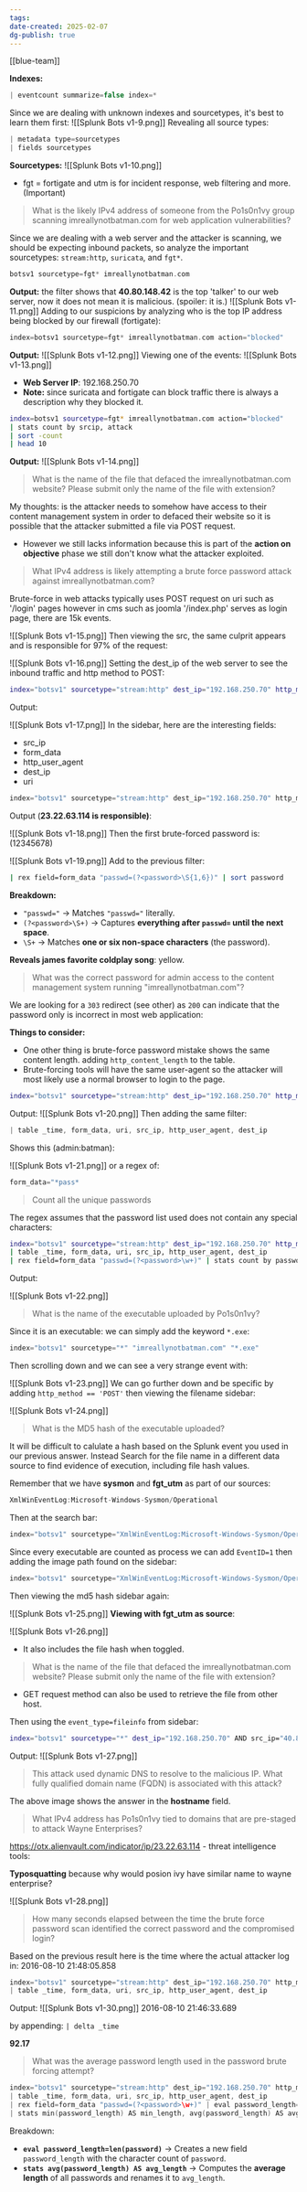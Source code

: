 ```yaml
---
tags: 
date-created: 2025-02-07
dg-publish: true
---
```

[[blue-team]]

**Indexes:**
```C
| eventcount summarize=false index=*
```

Since we are dealing with unknown indexes and sourcetypes, it's best to learn them first:
![[Splunk Bots v1-9.png]]
Revealing all source types:

```C
| metadata type=sourcetypes
| fields sourcetypes
```

**Sourcetypes:**
![[Splunk Bots v1-10.png]]
- fgt = fortigate and utm is for incident response, web filtering and more. (Important)

> What is the likely IPv4 address of someone from the Po1s0n1vy group scanning imreallynotbatman.com for web application vulnerabilities?

Since we are dealing with a web server and the attacker is scanning, we should be expecting inbound packets, so analyze the important sourcetypes: `stream:http`, `suricata`, and `fgt*`.

```C
botsv1 sourcetype=fgt* imreallynotbatman.com
```

**Output:** the filter shows that **40.80.148.42** is the top 'talker' to our web server, now it does not mean it is malicious. (spoiler: it is.)
![[Splunk Bots v1-11.png]]
Adding to our suspicions by analyzing who is the top IP address being blocked by our firewall (fortigate):

```C
index=botsv1 sourcetype=fgt* imreallynotbatman.com action="blocked"
```

**Output:** 
![[Splunk Bots v1-12.png]]
Viewing one of the events:
![[Splunk Bots v1-13.png]]
- **Web Server IP**: 192.168.250.70
- **Note:** since suricata and fortigate can block traffic there is always a description why they blocked it.

```bash
index=botsv1 sourcetype=fgt* imreallynotbatman.com action="blocked"
| stats count by srcip, attack
| sort -count
| head 10
```

**Output:** 
![[Splunk Bots v1-14.png]]
> What is the name of the file that defaced the imreallynotbatman.com website? Please submit only the name of the file with extension?

My thoughts: is the attacker needs to somehow have access to their content management system in order to defaced their website so it is possible that the attacker submitted a file via POST request.

- However we still lacks information because this is part of the **action on objective** phase we still don't know what the attacker exploited.

> What IPv4 address is likely attempting a brute force password attack against imreallynotbatman.com?

Brute-force in web attacks typically uses POST request on uri such as '/login' pages however in cms such as joomla '/index.php' serves as login page, there are 15k events.

![[Splunk Bots v1-15.png]]
Then viewing the src, the same culprit appears and is responsible for 97% of the request:

![[Splunk Bots v1-16.png]]
Setting the dest_ip of the web server to see the inbound traffic and http method to POST:

```bash
index="botsv1" sourcetype="stream:http" dest_ip="192.168.250.70" http_method=POST
```

Output:

![[Splunk Bots v1-17.png]]
In the sidebar, here are the interesting fields:

- src_ip
- form_data
- http_user_agent
- dest_ip
- uri

```C
index="botsv1" sourcetype="stream:http" dest_ip="192.168.250.70" http_method=POST uri="/joomla/administrator/index.php" | table _time, form_data, uri, src_ip, http_user_agent, dest_ip
```

Output (**23.22.63.114 is responsible)**:

![[Splunk Bots v1-18.png]]
Then the first brute-forced password is: (12345678)

![[Splunk Bots v1-19.png]]
Add to the previous filter:

```bash
| rex field=form_data "passwd=(?<password>\S{1,6})" | sort password
```

 **Breakdown:**
- `"passwd="` → Matches `"passwd="` literally.
- `(?<password>\S+)` → Captures **everything after `passwd=` until the next space**.
- `\S+` → Matches **one or six non-space characters** (the password).

**Reveals james favorite coldplay song**: yellow.

> What was the correct password for admin access to the content management system running "imreallynotbatman.com"?

We are looking for a `303` redirect (see other) as `200` can indicate that the password only is incorrect in most web application:

**Things to consider:**
- One other thing is brute-force password mistake shows the same content length. adding `http_content_length` to the table.
- Brute-forcing tools will have the same user-agent so the attacker will most likely use a normal browser to login to the page.


```bash
index="botsv1" sourcetype="stream:http" dest_ip="192.168.250.70" http_method=POST uri="/joomla/administrator/index.php"
```

Output:
![[Splunk Bots v1-20.png]]
Then adding the same filter:

```C
| table _time, form_data, uri, src_ip, http_user_agent, dest_ip
```

Shows this (admin:batman):

![[Splunk Bots v1-21.png]]
or a regex of:

```C
form_data="*pass*
```

> Count all the unique passwords

The regex assumes that the password list used does not contain any special characters:

```bash
index="botsv1" sourcetype="stream:http" dest_ip="192.168.250.70" http_method=POST uri="/joomla/administrator/index.php"
| table _time, form_data, uri, src_ip, http_user_agent, dest_ip
| rex field=form_data "passwd=(?<password>\w+)" | stats count by password
```

Output:

![[Splunk Bots v1-22.png]]
> What is the name of the executable uploaded by Po1s0n1vy?

Since it is an executable: we can simply add the keyword `*.exe`:

```C
index="botsv1" sourcetype="*" "imreallynotbatman.com" "*.exe"
```

Then scrolling down and we can see a very strange event with:

![[Splunk Bots v1-23.png]]
We can go further down and be specific by adding `http_method == 'POST'` then viewing the filename sidebar: 

![[Splunk Bots v1-24.png]]
> What is the MD5 hash of the executable uploaded?

It will be difficult to calulate a hash based on the Splunk event you used in our previous answer. Instead Search for the file name in a different data source to find evidence of execution, including file hash values.

Remember that we have **sysmon** and **fgt_utm** as part of our sources:

```C
XmlWinEventLog:Microsoft-Windows-Sysmon/Operational
```

Then at the search bar:

```C
index="botsv1" sourcetype="XmlWinEventLog:Microsoft-Windows-Sysmon/Operational" "3791.exe"
```

Since every executable are counted as process we can add `EventID=1` then adding the image path found on the sidebar:

```C
index="botsv1" sourcetype="XmlWinEventLog:Microsoft-Windows-Sysmon/Operational" "3791.exe" EventID=1 Image="C:\\inetpub\\wwwroot\\joomla\\3791.exe"
```

Then viewing the md5 hash sidebar again:

![[Splunk Bots v1-25.png]]
**Viewing with fgt_utm as source**:

![[Splunk Bots v1-26.png]]
- It also includes the file hash when toggled.

>  What is the name of the file that defaced the imreallynotbatman.com website? Please submit only the name of the file with extension?

- GET request method can also be used to retrieve the file from other host.

Then using the `event_type=fileinfo` from sidebar:

```bash
index="botsv1" sourcetype="*" dest_ip="192.168.250.70" AND src_ip="40.80.148.42" OR src_ip="23.22.63.114" "http.http_method"=GET event_type=fileinfo
```

Output:
![[Splunk Bots v1-27.png]]
> This attack used dynamic DNS to resolve to the malicious IP. What fully qualified domain name (FQDN) is associated with this attack?

The above image shows the answer in the **hostname** field.

>What IPv4 address has Po1s0n1vy tied to domains that are pre-staged to attack Wayne Enterprises?

https://otx.alienvault.com/indicator/ip/23.22.63.114 - threat intelligence tools:

**Typosquatting** because why would posion ivy have similar name to wayne enterprise?

![[Splunk Bots v1-28.png]]
> How many seconds elapsed between the time the brute force password scan identified the correct password and the compromised login?

Based on the previous result here is the time where the actual attacker log in:
2016-08-10 21:48:05.858

```C
index="botsv1" sourcetype="stream:http" dest_ip="192.168.250.70" http_method=POST  "passwd=batman"
| table _time, form_data, uri, src_ip, http_user_agent, dest_ip
```

Output:
![[Splunk Bots v1-30.png]]
2016-08-10 21:46:33.689

by appending: `| delta _time`

**92.17**

> What was the average password length used in the password brute forcing attempt?

```C
index="botsv1" sourcetype="stream:http" dest_ip="192.168.250.70" http_method=POST uri="/joomla/administrator/index.php"
| table _time, form_data, uri, src_ip, http_user_agent, dest_ip
| rex field=form_data "passwd=(?<password>\w+)" | eval password_length=len(password) 
| stats min(password_length) AS min_length, avg(password_length) AS avg_length, max(password_length) AS max_length
```

Breakdown:
- **`eval password_length=len(password)`** → Creates a new field `password_length` with the character count of `password`.
- **`stats avg(password_length) AS avg_length`** → Computes the **average length** of all passwords and renames it to `avg_length`.

